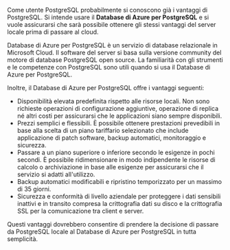 Come utente PostgreSQL probabilmente si conoscono già i vantaggi di PostgreSQL. Si intende usare il **Database di Azure per PostgreSQL** e si vuole assicurarsi che sarà possibile ottenere gli stessi vantaggi del server locale prima di passare al cloud.

Database di Azure per PostgreSQL è un servizio di database relazionale in Microsoft Cloud. Il software del server si basa sulla versione community del motore di database PostgreSQL open source. La familiarità con gli strumenti e le competenze con PostgreSQL sono utili quando si usa il Database di Azure per PostgreSQL.

Inoltre, il Database di Azure per PostgreSQL offre i vantaggi seguenti:

- Disponibilità elevata predefinita rispetto alle risorse locali. Non sono richieste operazioni di configurazione aggiuntive, operazione di replica né altri costi per assicurarsi che le applicazioni siano sempre disponibili.
- Prezzi semplici e flessibili. È possibile ottenere prestazioni prevedibili in base alla scelta di un piano tariffario selezionato che include applicazione di patch software, backup automatici, monitoraggio e sicurezza.
- Passare a un piano superiore o inferiore secondo le esigenze in pochi secondi. È possibile ridimensionare in modo indipendente le risorse di calcolo o archiviazione in base alle esigenze per assicurarsi che il servizio si adatti all'utilizzo.
- Backup automatici modificabili e ripristino temporizzato per un massimo di 35 giorni.
- Sicurezza e conformità di livello aziendale per proteggere i dati sensibili inattivi e in transito compresa la crittografia dati su disco e la crittografia SSL per la comunicazione tra client e server.

Questi vantaggi dovrebbero consentire di prendere la decisione di passare da PostgreSQL locale al Database di Azure per PostgreSQL in tutta semplicità.